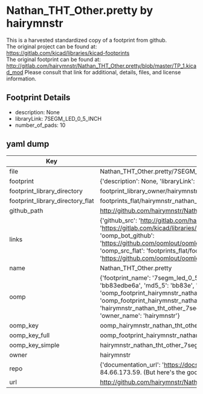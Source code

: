 # Nathan_THT_Other.pretty by hairymnstr  
This is a harvested standardized copy of a footprint from github.  
The original project can be found at:  
https://gitlab.com/kicad/libraries/kicad-footprints  
The original footprint can be found at:
http://gitlab.com/hairymnstr/Nathan_THT_Other.pretty/blob/master/TP_1.kicad_mod
Please consult that link for additional, details, files, and license information.  
## Footprint Details
* description: None  
* libraryLink: 7SEGM_LED_0_5_INCH  
* number_of_pads: 10  
## yaml dump  
| Key | Value |  
| --- | --- |  
| file | Nathan_THT_Other.pretty/7SEGM_LED_0_5_INCH.kicad_mod |  
| footprint | {'description': None, 'libraryLink': '7SEGM_LED_0_5_INCH', 'number_of_pads': 10} |  
| footprint_library_directory | footprint_library_owner/hairymnstr_Nathan_THT_Other.pretty |  
| footprint_library_directory_flat | footprints_flat/hairymnstr_nathan_tht_other_7segm_led_0_5_inch/working |  
| github_path | http://github.com/hairymnstr/Nathan_THT_Other.pretty/blob/master/7SEGM_LED_0_5_INCH.kicad_mod |  
| links | {'github_src': 'http://gitlab.com/hairymnstr/Nathan_THT_Other.pretty/blob/master/TP_1.kicad_mod', 'github_src_repo': 'https://gitlab.com/kicad/libraries/kicad-footprints', 'oomp_bot': 'footprints/hairymnstr_nathan_tht_other_7segm_led_0_5_inch/working', 'oomp_bot_github': 'https://github.com/oomlout/oomlout_oomp_footprint_bot/tree/main/footprints/hairymnstr_nathan_tht_other_7segm_led_0_5_inch/working', 'oomp_src_flat': 'footprints_flat/footprints_flat/hairymnstr_nathan_tht_other_7segm_led_0_5_inch/working', 'oomp_src_flat_github': 'https://github.com/oomlout/oomlout_oomp_footprint_src/tree/main/footprints_flat/hairymnstr_nathan_tht_other_7segm_led_0_5_inch/working'} |  
| name | Nathan_THT_Other.pretty |  
| oomp | {'footprint_name': '7segm_led_0_5_inch', 'library_name': 'nathan_tht_other', 'md5': 'bb83edbe6a92149690229d6f2d52c126', 'md5_10': 'bb83edbe6a', 'md5_5': 'bb83e', 'md5_6': 'bb83ed', 'oomp_key': 'oomp_hairymnstr_nathan_tht_other_7segm_led_0_5_inch', 'oomp_key_extra': 'oomp_footprint_hairymnstr_nathan_tht_other_7segm_led_0_5_inch', 'oomp_key_full': 'oomp_footprint_hairymnstr_nathan_tht_other_7segm_led_0_5_inch_bb83ed', 'oomp_key_simple': 'hairymnstr_nathan_tht_other_7segm_led_0_5_inch', 'original_filename': 'Nathan_THT_Other.pretty/7SEGM_LED_0_5_INCH.kicad_mod', 'owner_name': 'hairymnstr'} |  
| oomp_key | oomp_hairymnstr_nathan_tht_other_7segm_led_0_5_inch |  
| oomp_key_full | oomp_footprint_hairymnstr_nathan_tht_other_7segm_led_0_5_inch |  
| oomp_key_simple | hairymnstr_nathan_tht_other_7segm_led_0_5_inch |  
| owner | hairymnstr |  
| repo | {'documentation_url': 'https://docs.github.com/rest/overview/resources-in-the-rest-api#rate-limiting', 'message': "API rate limit exceeded for 84.66.173.59. (But here's the good news: Authenticated requests get a higher rate limit. Check out the documentation for more details.)"} |  
| url | http://github.com/hairymnstr/Nathan_THT_Other.pretty |  

